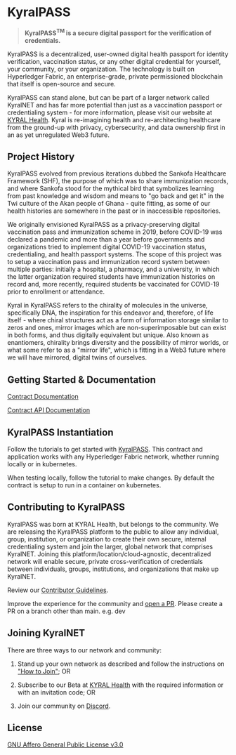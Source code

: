 # KyralPASS<sup>

> **KyralPASS<sup>TM</sup> is a secure digital passport for the verification of credentials.**

KyralPASS is a decentralized, user-owned digital health passport for identity verification, vaccination status, or any other digital credential for yourself, your community, or your organization. The technology is built on Hyperledger Fabric, an enterprise-grade, private permissioned blockchain that itself is open-source and secure.

KyralPASS can stand alone, but can be part of a larger network called KyralNET and has far more potential than just as a vaccination passport or credentialing system - for more information, please visit our website at [KYRAL Health](https://kyralhealth.com). Kyral is re-imagining health and re-architecting healthcare from the ground-up with privacy, cybersecurity, and data ownership first in an as yet unregulated Web3 future.
  
  
## Project History

KyralPASS evolved from previous iterations dubbed the Sankofa Healthcare Framework (SHF), the purpose of which was to share immunization records, and where Sankofa stood for the mythical bird that symbolizes learning from past knowledge and wisdom and means to "go back and get it" in the Twi culture of the Akan people of Ghana - quite fitting, as some of our health histories are somewhere in the past or in inaccessible repositories.
  
We originally envisioned KyralPASS as a privacy-preserving digital vaccination pass and immunization scheme in 2019, before COVID-19 was declared a pandemic and more than a year before governments and organizations tried to implement digital COVID-19 vaccination status, credentialing, and health passport systems. The scope of this project was to setup a vaccination pass and immunization record system between multiple parties: initially a hospital, a pharmacy, and a university, in which the latter organization required students have immunization histories on record and, more recently, required students be vaccinated for COVID-19 prior to enrollment or attendance.

Kyral in KyralPASS refers to the chirality of molecules in the universe, specifically DNA, the inspiration for this endeavor and, therefore, of life itself - where chiral structures act as a form of information storage similar to zeros and ones, mirror images which are non-superimposable but can exist in both forms, and thus digitally equivalent but unique. Also known as enantiomers, chirality brings diversity and the possibility of mirror worlds, or what some refer to as a "mirror life", which is fitting in a Web3 future where we will have mirrored, digital twins of ourselves.

  
## Getting Started & Documentation

[Contract Documentation](https://github.com/KYRAL-Health/KyralPASS/tree/main/contract)

[Contract API Documentation](https://github.com/KYRAL-Health/KyralPASS/tree/main/contract-app)


## KyralPASS Instantiation

Follow the tutorials to get started with [KyralPASS](https://github.com/KYRAL-Health/KyralPASS/tree/main/contract-app). This contract and application works with any Hyperledger Fabric network, whether running locally or in kubernetes.

When testing locally, follow the tutorial to make changes. By default the contract is setup to run in a container on kubernetes.


## Contributing to KyralPASS

KyralPASS was born at KYRAL Health, but belongs to the community. We are releasing the KyralPASS platform to the public to allow any individual, group, institution, or organization to create their own secure, internal credentialing system and join the larger, global network that comprises KyralNET. Joining this platform/location/cloud-agnostic, decentralized network will enable secure, private cross-verification of credentials between individuals, groups, institutions, and organizations that make up KyralNET.

Review our [Contributor Guidelines](./CONTRIBUTING.md).

Improve the experience for the community and [open a PR](https://github.com/KYRAL-Health/KyralPASS/pulls). Please create a PR on a branch other than main. e.g. dev


## Joining KyralNET

There are three ways to our network and community:

1) Stand up your own network as described and follow the instructions on ["How to Join"](https://github.com/KYRAL-Health/KyralPASS/blob/main/how-to-connect.md); OR

2) Subscribe to our Beta at [KYRAL Health](https://kyralhealth.com/#form) with the required information or with an invitation code; OR

3) Join our community on [Discord](https://discord.gg/RHSSuraTVP).


## License

[GNU Affero General Public License v3.0](./LICENSE)

